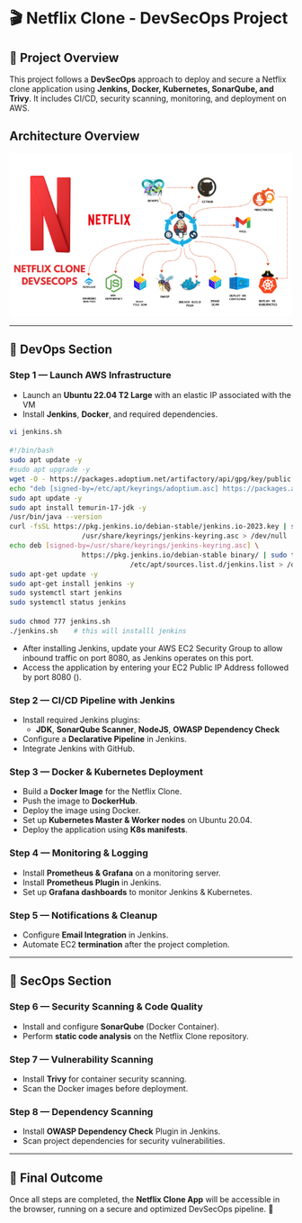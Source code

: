 # 🎬 Netflix Clone - DevSecOps Project

## 🚀 Project Overview
This project follows a **DevSecOps** approach to deploy and secure a Netflix clone application using **Jenkins, Docker, Kubernetes, SonarQube, and Trivy**. It includes CI/CD, security scanning, monitoring, and deployment on AWS.

## Architecture Overview

![Screenshot](images/Capture.PNG)

---

## 🔹 DevOps Section
### **Step 1 — Launch AWS Infrastructure**
- Launch an **Ubuntu 22.04 T2 Large**  with an elastic IP associated with the VM
- Install **Jenkins**, **Docker**, and required dependencies.
```sh
vi jenkins.sh

#!/bin/bash
sudo apt update -y
#sudo apt upgrade -y
wget -O - https://packages.adoptium.net/artifactory/api/gpg/key/public | tee /etc/apt/keyrings/adoptium.asc
echo "deb [signed-by=/etc/apt/keyrings/adoptium.asc] https://packages.adoptium.net/artifactory/deb $(awk -F= '/^VERSION_CODENAME/{print$2}' /etc/os-release) main" | tee /etc/apt/sources.list.d/adoptium.list
sudo apt update -y
sudo apt install temurin-17-jdk -y
/usr/bin/java --version
curl -fsSL https://pkg.jenkins.io/debian-stable/jenkins.io-2023.key | sudo tee \
                  /usr/share/keyrings/jenkins-keyring.asc > /dev/null
echo deb [signed-by=/usr/share/keyrings/jenkins-keyring.asc] \
                  https://pkg.jenkins.io/debian-stable binary/ | sudo tee \
                              /etc/apt/sources.list.d/jenkins.list > /dev/null
sudo apt-get update -y
sudo apt-get install jenkins -y
sudo systemctl start jenkins
sudo systemctl status jenkins

sudo chmod 777 jenkins.sh
./jenkins.sh    # this will installl jenkins

```

- After installing Jenkins, update your AWS EC2 Security Group to allow inbound traffic on port 8080, as      Jenkins operates on this port.
- Access the application by entering your EC2 Public IP Address followed by port 8080 (<EC2 Public IP Address:8080>).

### **Step 2 — CI/CD Pipeline with Jenkins**
- Install required Jenkins plugins:  
  - **JDK**, **SonarQube Scanner**, **NodeJS**, **OWASP Dependency Check**
- Configure a **Declarative Pipeline** in Jenkins.
- Integrate Jenkins with GitHub.

### **Step 3 — Docker & Kubernetes Deployment**
- Build a **Docker Image** for the Netflix Clone.
- Push the image to **DockerHub**.
- Deploy the image using Docker.
- Set up **Kubernetes Master & Worker nodes** on Ubuntu 20.04.
- Deploy the application using **K8s manifests**.

### **Step 4 — Monitoring & Logging**
- Install **Prometheus & Grafana** on a monitoring server.
- Install **Prometheus Plugin** in Jenkins.
- Set up **Grafana dashboards** to monitor Jenkins & Kubernetes.

### **Step 5 — Notifications & Cleanup**
- Configure **Email Integration** in Jenkins.
- Automate EC2 **termination** after the project completion.

---

## 🔹 SecOps Section
### **Step 6 — Security Scanning & Code Quality**
- Install and configure **SonarQube** (Docker Container).
- Perform **static code analysis** on the Netflix Clone repository.

### **Step 7 — Vulnerability Scanning**
- Install **Trivy** for container security scanning.
- Scan the Docker images before deployment.

### **Step 8 — Dependency Scanning**
- Install **OWASP Dependency Check** Plugin in Jenkins.
- Scan project dependencies for security vulnerabilities.

---

## 🎯 Final Outcome
Once all steps are completed, the **Netflix Clone App** will be accessible in the browser, running on a secure and optimized DevSecOps pipeline. 🚀

